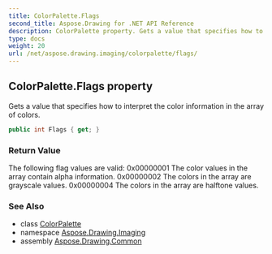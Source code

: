 ```yaml
---
title: ColorPalette.Flags
second_title: Aspose.Drawing for .NET API Reference
description: ColorPalette property. Gets a value that specifies how to interpret the color information in the array of colors
type: docs
weight: 20
url: /net/aspose.drawing.imaging/colorpalette/flags/
---
```

## ColorPalette.Flags property

Gets a value that specifies how to interpret the color information in the array of colors.

```csharp
public int Flags { get; }
```

### Return Value

The following flag values are valid: 0x00000001 The color values in the array contain alpha information. 0x00000002 The colors in the array are grayscale values. 0x00000004 The colors in the array are halftone values.

### See Also

* class [ColorPalette](../)
* namespace [Aspose.Drawing.Imaging](../../colorpalette/)
* assembly [Aspose.Drawing.Common](../../../)


